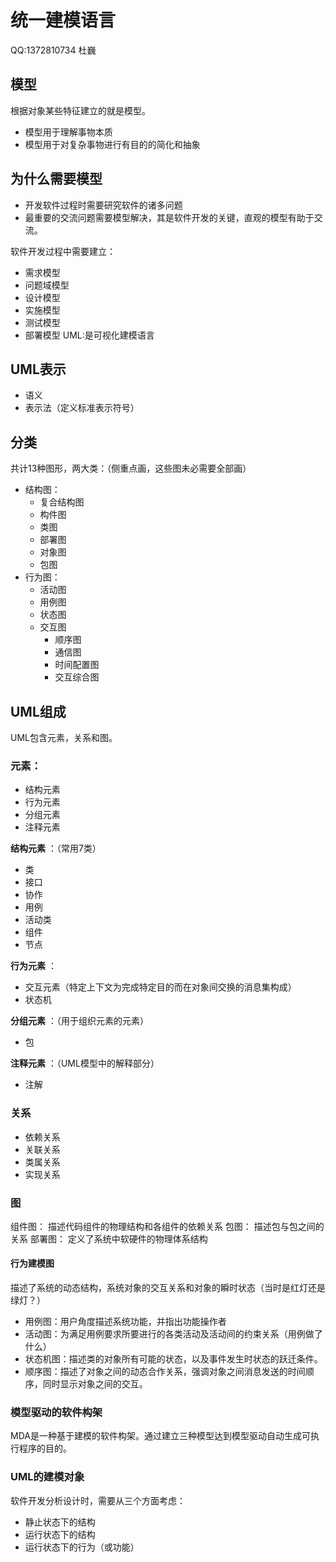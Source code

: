 # 统一建模语言
QQ:1372810734 杜巍
## 模型
根据对象某些特征建立的就是模型。
* 模型用于理解事物本质
* 模型用于对复杂事物进行有目的的简化和抽象
## 为什么需要模型
* 开发软件过程时需要研究软件的诸多问题
* 最重要的交流问题需要模型解决，其是软件开发的关键，直观的模型有助于交流。

软件开发过程中需要建立：
- 需求模型
- 问题域模型
- 设计模型
- 实施模型
- 测试模型
- 部署模型
UML:是可视化建模语言
## UML表示
* 语义
* 表示法（定义标准表示符号）
## 分类
共计13种图形，两大类：（侧重点画，这些图未必需要全部画）
- 结构图：
    * 复合结构图
    * 构件图
    * 类图
    * 部署图
    * 对象图
    * 包图
- 行为图：
    * 活动图
    * 用例图
    * 状态图
    * 交互图
        * 顺序图
        * 通信图
        * 时间配置图
        * 交互综合图
## UML组成
UML包含元素，关系和图。
### 元素：
* 结构元素
* 行为元素
* 分组元素
* 注释元素

**结构元素** ：（常用7类）
* 类
* 接口
* 协作
* 用例
* 活动类
* 组件
* 节点

**行为元素** ：
* 交互元素（特定上下文为完成特定目的而在对象间交换的消息集构成）
* 状态机

**分组元素** ：（用于组织元素的元素）
* 包

**注释元素** ：（UML模型中的解释部分）
* 注解
### 关系
* 依赖关系
* 关联关系
* 类属关系
* 实现关系
### 图
组件图：
描述代码组件的物理结构和各组件的依赖关系
包图：
描述包与包之间的关系
部署图：
定义了系统中软硬件的物理体系结构
#### 行为建模图
描述了系统的动态结构，系统对象的交互关系和对象的瞬时状态（当时是红灯还是绿灯？）
* 用例图：用户角度描述系统功能，并指出功能操作者
* 活动图：为满足用例要求所要进行的各类活动及活动间的约束关系（用例做了什么）
* 状态机图：描述类的对象所有可能的状态，以及事件发生时状态的跃迁条件。
* 顺序图：描述了对象之间的动态合作关系，强调对象之间消息发送的时间顺序，同时显示对象之间的交互。
### 模型驱动的软件构架
MDA是一种基于建模的软件构架。通过建立三种模型达到模型驱动自动生成可执行程序的目的。
### UML的建模对象
软件开发分析设计时，需要从三个方面考虑：
* 静止状态下的结构
* 运行状态下的结构
* 运行状态下的行为（或功能）
